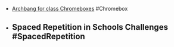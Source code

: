 - [Archbang for class Chromeboxes](https://archbang.org) #Chromebox
- Spaced Repetition in Schools Challenges #SpacedRepetition
	-